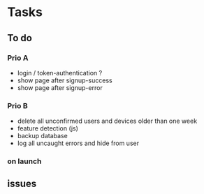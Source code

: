 # Tasks

## To do

### Prio A

- login / token-authentication ?
- show page after signup-success
- show page after signup-error

### Prio B

- delete all unconfirmed users and devices older than one week
- feature detection (js)
- backup database
- log all uncaught errors and hide from user

### on launch

## issues
